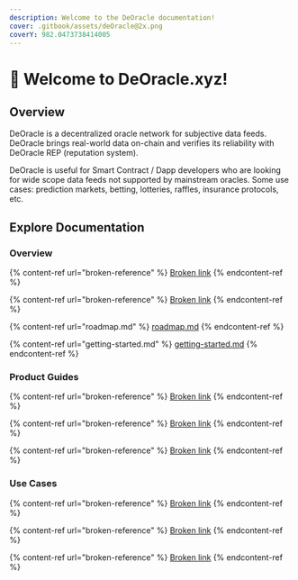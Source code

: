 ```yaml
---
description: Welcome to the DeOracle documentation!
cover: .gitbook/assets/deOracle@2x.png
coverY: 982.0473738414005
---
```


# 👋 Welcome to DeOracle.xyz!

## Overview

DeOracle is a decentralized oracle network for subjective data feeds.  DeOracle brings real-world data on-chain and verifies its reliability with DeOracle REP (reputation system).

DeOracle is useful for Smart Contract / Dapp developers who are looking for wide scope data feeds not supported by mainstream oracles.  Some use cases: prediction markets, betting, lotteries, raffles, insurance protocols, etc.



## Explore Documentation

### Overview

{% content-ref url="broken-reference" %}
[Broken link](broken-reference)
{% endcontent-ref %}

{% content-ref url="broken-reference" %}
[Broken link](broken-reference)
{% endcontent-ref %}

{% content-ref url="roadmap.md" %}
[roadmap.md](roadmap.md)
{% endcontent-ref %}

{% content-ref url="getting-started.md" %}
[getting-started.md](getting-started.md)
{% endcontent-ref %}



### Product Guides

{% content-ref url="broken-reference" %}
[Broken link](broken-reference)
{% endcontent-ref %}

{% content-ref url="broken-reference" %}
[Broken link](broken-reference)
{% endcontent-ref %}

{% content-ref url="broken-reference" %}
[Broken link](broken-reference)
{% endcontent-ref %}



### Use Cases

{% content-ref url="broken-reference" %}
[Broken link](broken-reference)
{% endcontent-ref %}

{% content-ref url="broken-reference" %}
[Broken link](broken-reference)
{% endcontent-ref %}

{% content-ref url="broken-reference" %}
[Broken link](broken-reference)
{% endcontent-ref %}


